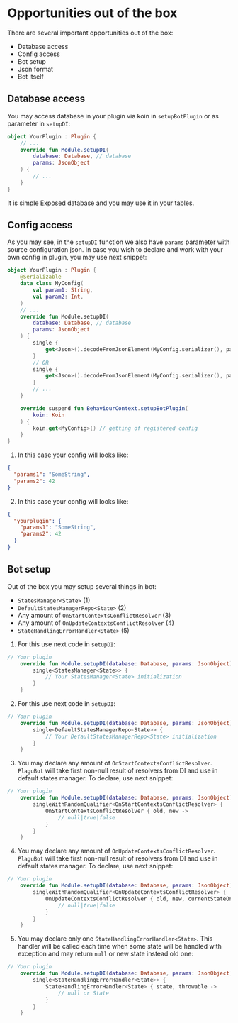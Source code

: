 # Opportunities out of the box

There are several important opportunities out of the box:

* Database access
* Config access
* Bot setup
* Json format
* Bot itself

## Database access

You may access database in your plugin via koin in `setupBotPlugin` or as parameter in `setupDI`:

```kotlin
object YourPlugin : Plugin {
    // ...
    override fun Module.setupDI(
        database: Database, // database
        params: JsonObject
    ) {
        // ...
    }
}
```

It is simple [Exposed](https://github.com/JetBrains/Exposed) database and you may use it in your tables.

## Config access

As you may see, in the `setupDI` function we also have `params` parameter with source configuration json. In case
you wish to declare and work with your own config in plugin, you may use next snippet:

```kotlin
object YourPlugin : Plugin {
    @Serializable
    data class MyConfig(
        val param1: String,
        val param2: Int,
    )
    // ...
    override fun Module.setupDI(
        database: Database, // database
        params: JsonObject
    ) {
        single {
            get<Json>().decodeFromJsonElement(MyConfig.serializer(), params) // register from root (1)
        }
        // OR
        single {
            get<Json>().decodeFromJsonElement(MyConfig.serializer(), params["yourplugin"]!!) // register from field "yourplugin" (2)
        }
        // ...
    }

    override suspend fun BehaviourContext.setupBotPlugin(
        koin: Koin
    ) {
        koin.get<MyConfig>() // getting of registered config
    }
}
```

1. In this case your config will looks like:
```json
{
  "params1": "SomeString",
  "params2": 42
}
```
2. In this case your config will looks like:
```json
{
  "yourplugin": {
    "params1": "SomeString",
    "params2": 42
  }
}
```

## Bot setup

Out of the box you may setup several things in bot:

<div class="annotate" markdown>

* `StatesManager<State>` (1)
* `DefaultStatesManagerRepo<State>` (2)
* Any amount of `OnStartContextsConflictResolver` (3)
* Any amount of `OnUpdateContextsConflictResolver` (4)
* `StateHandlingErrorHandler<State>` (5)

</div>

1. For this use next code in `setupDI`:
```kotlin
// Your plugin
    override fun Module.setupDI(database: Database, params: JsonObject) {
        single<StatesManager<State>> {
            // Your StatesManager<State> initialization
        }
    }
```
2. For this use next code in `setupDI`:
```kotlin
// Your plugin
    override fun Module.setupDI(database: Database, params: JsonObject) {
        single<DefaultStatesManagerRepo<State>> {
            // Your DefaultStatesManagerRepo<State> initialization
        }
    }
```
3. You may declare any amount of `OnStartContextsConflictResolver`. `PlaguBot` will take first non-null result of
resolvers from DI and use in default states manager. To declare, use next snippet:
```kotlin
// Your plugin
    override fun Module.setupDI(database: Database, params: JsonObject) {
        singleWithRandomQualifier<OnStartContextsConflictResolver> {
            OnStartContextsConflictResolver { old, new ->
                // null|true|false
            }
        }
    }
```
4. You may declare any amount of `OnUpdateContextsConflictResolver`. `PlaguBot` will take first non-null result of
resolvers from DI and use in default states manager. To declare, use next snippet:
```kotlin
// Your plugin
    override fun Module.setupDI(database: Database, params: JsonObject) {
        singleWithRandomQualifier<OnUpdateContextsConflictResolver> {
            OnUpdateContextsConflictResolver { old, new, currentStateOnContext ->
                // null|true|false
            }
        }
    }
```
5. You may declare only one `StateHandlingErrorHandler<State>`. This handler will be called each time when some state
will be handled with exception and may return `null` or new state instead old one:
```kotlin
// Your plugin
    override fun Module.setupDI(database: Database, params: JsonObject) {
        single<StateHandlingErrorHandler<State>> {
            StateHandlingErrorHandler<State> { state, throwable ->
                // null or State
            }
        }
    }
```
